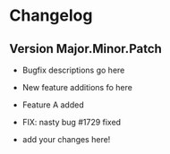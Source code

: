 # Changelog

## Version Major.Minor.Patch

- Bugfix descriptions go here
- New feature additions fo here

- Feature A added
- FIX: nasty bug #1729 fixed
- add your changes here!
